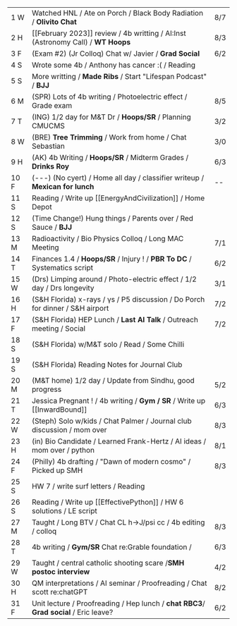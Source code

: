 |      |                                                                                        |     |
| ---- | -------------------------------------------------------------------------------------- | --- |
| 1  W | Watched HNL / Ate on Porch / Black Body Radiation / **Olivito Chat**                   | 8/7 |
| 2  H | [[February 2023]] review / 4b writting / AI:Inst (Astronomy Call) / **WT Hoops**       | 8/3 |
| 3  F | (Exam #2) (Jr Colloq) Chat w/ Javier / **Grad Social**                                 | 6/2 |
| 4  S | Wrote some 4b / Anthony has cancer :( / Reading                                        |     |
| 5  S | More writting / **Made Ribs** / Start "Lifespan Podcast" / **BJJ**                     |     |
| 6  M | (SPR) Lots of 4b writing / Photoelectric effect / Grade exam                           | 8/5 |
| 7  T | (ING) 1/2 day for M&T Dr / **Hoops/SR** / Planning CMUCMS                              | 3/2 |
| 8  W | (BRE) **Tree Trimming** / Work from home / Chat Sebastian                              | 3/0 |
| 9  H | (AK) 4b Writing / **Hoops/SR** / Midterm Grades / **Drinks Roy**                       | 6/3 |
| 10 F | (---) (No cyert) / Home all day / classifier writeup / **Mexican for lunch**           | --  |
| 11 S | Reading / Write up [[EnergyAndCivilization]] / Home Depot                              |     |
| 12 S | (Time Change!) Hung things / Parents over / Red Sauce / **BJJ**                        |     |
| 13 M | Radioactivity / Bio Physics Colloq / Long MAC Meeting                                  | 7/1 |
| 14 T | Finances 1.4 / **Hoops/SR** / Injury ! / **PBR To DC** / Systematics script            | 6/2 |
| 15 W | (Drs) Limping around / Photo-electric effect / 1/2 day / Drs longevity                 | 3/1 |
| 16 H | (S&H Florida) x-rays / γs / P5 discussion / Do Porch for dinner / S&H airport          | 7/2 |
| 17 F | (S&H Florida) HEP Lunch / **Last AI Talk** / Outreach meeting / Social                 | 7/2 |
| 18 S | (S&H Florida) w/M&T solo / Read / Some Chilli                                          |     |
| 19 S | (S&H Florida) Reading Notes for Journal Club                                           |     |
| 20 M | (M&T home) 1/2 day / Update from Sindhu, good progress                                 | 5/2 |
| 21 T | Jessica Pregnant ! / 4b writing / **Gym / SR** / Write up [[InwardBound]]              | 6/3 |
| 22 W | (Steph) Solo w/kids / Chat Palmer / Journal club discussion / mom over                 | 8/3 |
| 23 H | (in) Bio Candidate / Learned Frank-Hertz / AI ideas / mom over /  python               | 8/1 |
| 24 F | (Philly) 4b drafting / "Dawn of modern cosmo" / Picked up SMH                          | 8/3 |
| 25 S | HW 7 / write surf letters / Reading                                                    |     |
| 26 S | Reading / Write up [[EffectivePython]] / HW 6 solutions / LE script                    |     |
| 27 M | Taught / Long BTV / Chat CL h->J/psi cc / 4b editing / colloq                          | 8/3 |
| 28 T | 4b writing / **Gym/SR** Chat re:Grable foundation /                                    | 6/3 |
| 29 W | Taught / central catholic shooting scare /**SMH postoc interview**                     | 4/2 |
| 30 H | QM interpretations / AI seminar / Proofreading / Chat scott re:chatGPT                 | 8/2 |
| 31 F | Unit lecture / Proofreading / Hep lunch / **chat RBC3**/ **Grad social** / Eric leave? | 6/2 |
